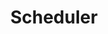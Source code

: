 ---
layout: role
title: Scheduler
time: 5m
description: The scheduler sets the meeting location and time, ensuring the agenda can be completed.
reference: google
# reference: onedrive
---